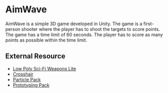 # AimWave

AimWave is a simple 3D game developed in Unity. The game is a first-person shooter where the player has to shoot the targets to score points. The game has a time limit of 60 seconds. The player has to score as many points as possible within the time limit.

## External Resource

- [Low Poly Sci-Fi Weapons Lite](https://assetstore.unity.com/packages/3d/props/guns/low-poly-sci-fi-weapons-lite-296460)
- [Crosshair](https://kenney.nl/assets/crosshair-pack)
- [Particle Pack](https://assetstore.unity.com/packages/vfx/particles/legacy-particle-pack-73777)
- [Prototyping Pack](https://assetstore.unity.com/packages/3d/prototyping-pack-free-94277)
